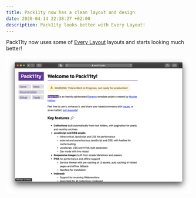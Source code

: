 ```yaml
---
title: Pack11ty now has a clean layout and design
date: 2020-04-14 22:38:27 +02:00
description: Pack11ty looks better with Every Layout!
---
```


Pack11ty now uses some of [Every Layout](https://every-layout.dev/) layouts and starts looking much better!

![Pack11ty screenshot](pack11ty-screenshot.png "Pack11ty's design as of 14th April 2020")
